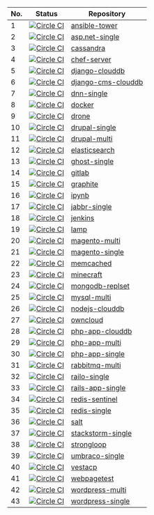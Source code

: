 No. | Status | Repository
----|-----------|-------
1 | [![Circle CI](https://circleci.com/gh/rackspace-orchestration-templates/ansible-tower/tree/master.png?style=shield)](https://circleci.com/gh/rackspace-orchestration-templates/ansible-tower) | [ansible-tower](https://github.com/rackspace-orchestration-templates/ansible-tower)|
2 | [![Circle CI](https://circleci.com/gh/rackspace-orchestration-templates/asp.net-single/tree/master.png?style=shield)](https://circleci.com/gh/rackspace-orchestration-templates/asp.net-single) | [asp.net-single](https://github.com/rackspace-orchestration-templates/asp.net-single)|
3 | [![Circle CI](https://circleci.com/gh/rackspace-orchestration-templates/cassandra/tree/master.png?style=shield)](https://circleci.com/gh/rackspace-orchestration-templates/cassandra) | [cassandra](https://github.com/rackspace-orchestration-templates/cassandra)|
4 | [![Circle CI](https://circleci.com/gh/rackspace-orchestration-templates/chef-server/tree/master.png?style=shield)](https://circleci.com/gh/rackspace-orchestration-templates/chef-server) | [chef-server](https://github.com/rackspace-orchestration-templates/chef-server)|
5 | [![Circle CI](https://circleci.com/gh/rackspace-orchestration-templates/django-clouddb/tree/master.png?style=shield)](https://circleci.com/gh/rackspace-orchestration-templates/django-clouddb) | [django-clouddb](https://github.com/rackspace-orchestration-templates/django-clouddb)|
6 | [![Circle CI](https://circleci.com/gh/rackspace-orchestration-templates/django-cms-clouddb/tree/master.png?style=shield)](https://circleci.com/gh/rackspace-orchestration-templates/django-cms-clouddb) | [django-cms-clouddb](https://github.com/rackspace-orchestration-templates/django-cms-clouddb)|
7 | [![Circle CI](https://circleci.com/gh/rackspace-orchestration-templates/dnn-single/tree/master.png?style=shield)](https://circleci.com/gh/rackspace-orchestration-templates/dnn-single) | [dnn-single](https://github.com/rackspace-orchestration-templates/dnn-single)|
8 | [![Circle CI](https://circleci.com/gh/rackspace-orchestration-templates/docker/tree/master.png?style=shield)](https://circleci.com/gh/rackspace-orchestration-templates/docker) | [docker](https://github.com/rackspace-orchestration-templates/docker)|
9 | [![Circle CI](https://circleci.com/gh/rackspace-orchestration-templates/drone/tree/master.png?style=shield)](https://circleci.com/gh/rackspace-orchestration-templates/drone) | [drone](https://github.com/rackspace-orchestration-templates/drone)|
10 | [![Circle CI](https://circleci.com/gh/rackspace-orchestration-templates/drupal-single/tree/master.png?style=shield)](https://circleci.com/gh/rackspace-orchestration-templates/drupal-single) | [drupal-single](https://github.com/rackspace-orchestration-templates/drupal-single)|
11 | [![Circle CI](https://circleci.com/gh/rackspace-orchestration-templates/drupal-multi/tree/master.png?style=shield)](https://circleci.com/gh/rackspace-orchestration-templates/drupal-multi) | [drupal-multi](https://github.com/rackspace-orchestration-templates/drupal-multi)|
12 | [![Circle CI](https://circleci.com/gh/rackspace-orchestration-templates/elasticsearch/tree/master.png?style=shield)](https://circleci.com/gh/rackspace-orchestration-templates/elasticsearch) | [elasticsearch](https://github.com/rackspace-orchestration-templates/elasticsearch)|
13 | [![Circle CI](https://circleci.com/gh/rackspace-orchestration-templates/ghost-single/tree/master.png?style=shield)](https://circleci.com/gh/rackspace-orchestration-templates/ghost-single) | [ghost-single](https://github.com/rackspace-orchestration-templates/ghost-single)|
14 | [![Circle CI](https://circleci.com/gh/rackspace-orchestration-templates/gitlab/tree/master.png?style=shield)](https://circleci.com/gh/rackspace-orchestration-templates/gitlab) | [gitlab](https://github.com/rackspace-orchestration-templates/gitlab)|
15 | [![Circle CI](https://circleci.com/gh/rackspace-orchestration-templates/graphite/tree/master.png?style=shield)](https://circleci.com/gh/rackspace-orchestration-templates/graphite) | [graphite](https://github.com/rackspace-orchestration-templates/graphite)|
16 | [![Circle CI](https://circleci.com/gh/rackspace-orchestration-templates/ipynb/tree/master.png?style=shield)](https://circleci.com/gh/rackspace-orchestration-templates/ipynb) | [ipynb](https://github.com/rackspace-orchestration-templates/ipynb)|
17 | [![Circle CI](https://circleci.com/gh/rackspace-orchestration-templates/jabbr-single/tree/master.png?style=shield)](https://circleci.com/gh/rackspace-orchestration-templates/jabbr-single) | [jabbr-single](https://github.com/rackspace-orchestration-templates/jabbr-single)|
18 | [![Circle CI](https://circleci.com/gh/rackspace-orchestration-templates/jenkins/tree/master.png?style=shield)](https://circleci.com/gh/rackspace-orchestration-templates/jenkins) | [jenkins](https://github.com/rackspace-orchestration-templates/jenkins)|
19 | [![Circle CI](https://circleci.com/gh/rackspace-orchestration-templates/lamp/tree/master.png?style=shield)](https://circleci.com/gh/rackspace-orchestration-templates/lamp) | [lamp](https://github.com/rackspace-orchestration-templates/lamp)|
20 | [![Circle CI](https://circleci.com/gh/rackspace-orchestration-templates/magento-multi/tree/master.png?style=shield)](https://circleci.com/gh/rackspace-orchestration-templates/magento-multi) | [magento-multi](https://github.com/rackspace-orchestration-templates/magento-multi)|
21 | [![Circle CI](https://circleci.com/gh/rackspace-orchestration-templates/magento-single/tree/master.png?style=shield)](https://circleci.com/gh/rackspace-orchestration-templates/magento-single) | [magento-single](https://github.com/rackspace-orchestration-templates/magento-single)|
22 | [![Circle CI](https://circleci.com/gh/rackspace-orchestration-templates/memcached/tree/master.png?style=shield)](https://circleci.com/gh/rackspace-orchestration-templates/memcached) | [memcached](https://github.com/rackspace-orchestration-templates/memcached)|
23 | [![Circle CI](https://circleci.com/gh/rackspace-orchestration-templates/minecraft/tree/master.png?style=shield)](https://circleci.com/gh/rackspace-orchestration-templates/minecraft) | [minecraft](https://github.com/rackspace-orchestration-templates/minecraft)|
24 | [![Circle CI](https://circleci.com/gh/rackspace-orchestration-templates/mongodb-replset/tree/master.png?style=shield)](https://circleci.com/gh/rackspace-orchestration-templates/mongodb-replset) | [mongodb-replset](https://github.com/rackspace-orchestration-templates/mongodb-replset)|
25 | [![Circle CI](https://circleci.com/gh/rackspace-orchestration-templates/mysql-multi/tree/master.png?style=shield)](https://circleci.com/gh/rackspace-orchestration-templates/mysql-multi) | [mysql-multi](https://github.com/rackspace-orchestration-templates/mysql-multi)|
26 | [![Circle CI](https://circleci.com/gh/rackspace-orchestration-templates/nodejs-clouddb/tree/master.png?style=shield)](https://circleci.com/gh/rackspace-orchestration-templates/nodejs-clouddb) | [nodejs-clouddb](https://github.com/rackspace-orchestration-templates/nodejs-clouddb)|
27 | [![Circle CI](https://circleci.com/gh/rackspace-orchestration-templates/owncloud/tree/master.png?style=shield)](https://circleci.com/gh/rackspace-orchestration-templates/owncloud) | [owncloud](https://github.com/rackspace-orchestration-templates/owncloud)|
28 | [![Circle CI](https://circleci.com/gh/rackspace-orchestration-templates/php-app-clouddb/tree/master.png?style=shield)](https://circleci.com/gh/rackspace-orchestration-templates/php-app-clouddb) | [php-app-clouddb](https://github.com/rackspace-orchestration-templates/php-app-clouddb)|
29 | [![Circle CI](https://circleci.com/gh/rackspace-orchestration-templates/php-app-multi/tree/master.png?style=shield)](https://circleci.com/gh/rackspace-orchestration-templates/php-app-multi) | [php-app-multi](https://github.com/rackspace-orchestration-templates/php-app-multi)|
30 | [![Circle CI](https://circleci.com/gh/rackspace-orchestration-templates/php-app-single/tree/master.png?style=shield)](https://circleci.com/gh/rackspace-orchestration-templates/php-app-single) | [php-app-single](https://github.com/rackspace-orchestration-templates/php-app-single)|
31 | [![Circle CI](https://circleci.com/gh/rackspace-orchestration-templates/rabbitmq-multi/tree/master.png?style=shield)](https://circleci.com/gh/rackspace-orchestration-templates/rabbitmq-multi) | [rabbitmq-multi](https://github.com/rackspace-orchestration-templates/rabbitmq-multi)|
32 | [![Circle CI](https://circleci.com/gh/rackspace-orchestration-templates/railo-single/tree/master.png?style=shield)](https://circleci.com/gh/rackspace-orchestration-templates/railo-single) | [railo-single](https://github.com/rackspace-orchestration-templates/railo-single)|
33 | [![Circle CI](https://circleci.com/gh/rackspace-orchestration-templates/rails-app-single/tree/master.png?style=shield)](https://circleci.com/gh/rackspace-orchestration-templates/rails-app-single) | [rails-app-single](https://github.com/rackspace-orchestration-templates/rails-app-single)|
34 | [![Circle CI](https://circleci.com/gh/rackspace-orchestration-templates/redis-sentinel/tree/master.png?style=shield)](https://circleci.com/gh/rackspace-orchestration-templates/redis-sentinel) | [redis-sentinel](https://github.com/rackspace-orchestration-templates/redis-sentinel)|
35 | [![Circle CI](https://circleci.com/gh/rackspace-orchestration-templates/redis-single/tree/master.png?style=shield)](https://circleci.com/gh/rackspace-orchestration-templates/redis-single) | [redis-single](https://github.com/rackspace-orchestration-templates/redis-single)|
36 | [![Circle CI](https://circleci.com/gh/rackspace-orchestration-templates/salt/tree/master.png?style=shield)](https://circleci.com/gh/rackspace-orchestration-templates/salt) | [salt](https://github.com/rackspace-orchestration-templates/salt)|
37 | [![Circle CI](https://circleci.com/gh/rackspace-orchestration-templates/stackstorm-single/tree/master.png?style=shield)](https://circleci.com/gh/rackspace-orchestration-templates/stackstorm-single) | [stackstorm-single](https://github.com/rackspace-orchestration-templates/stackstorm-single)|
38 | [![Circle CI](https://circleci.com/gh/rackspace-orchestration-templates/strongloop/tree/master.png?style=shield)](https://circleci.com/gh/rackspace-orchestration-templates/strongloop) | [strongloop](https://github.com/rackspace-orchestration-templates/strongloop)|
39 | [![Circle CI](https://circleci.com/gh/rackspace-orchestration-templates/umbraco-single/tree/master.png?style=shield)](https://circleci.com/gh/rackspace-orchestration-templates/umbraco-single) | [umbraco-single](https://github.com/rackspace-orchestration-templates/umbraco-single)|
40 | [![Circle CI](https://circleci.com/gh/rackspace-orchestration-templates/vestacp/tree/master.png?style=shield)](https://circleci.com/gh/rackspace-orchestration-templates/vestacp) | [vestacp](https://github.com/rackspace-orchestration-templates/vestacp)|
41 | [![Circle CI](https://circleci.com/gh/rackspace-orchestration-templates/webpagetest/tree/master.png?style=shield)](https://circleci.com/gh/rackspace-orchestration-templates/webpagetest) | [webpagetest](https://github.com/rackspace-orchestration-templates/webpagetest)|
42 | [![Circle CI](https://circleci.com/gh/rackspace-orchestration-templates/wordpress-multi/tree/master.png?style=shield)](https://circleci.com/gh/rackspace-orchestration-templates/wordpress-multi) | [wordpress-multi](https://github.com/rackspace-orchestration-templates/wordpress-multi)|
43 | [![Circle CI](https://circleci.com/gh/rackspace-orchestration-templates/wordpress-single/tree/master.png?style=shield)](https://circleci.com/gh/rackspace-orchestration-templates/wordpress-single) | [wordpress-single](https://github.com/rackspace-orchestration-templates/wordpress-single)|
